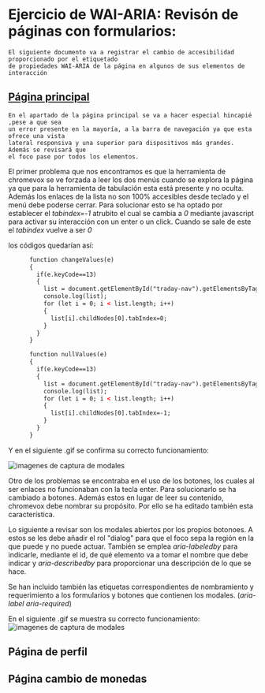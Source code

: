 # Ejercicio de WAI-ARIA: Revisón de páginas con formularios:
    El siguiente documento va a registrar el cambio de accesibilidad proporcionado por el etiquetado
    de propiedades WAI-ARIA de la página en algunos de sus elementos de interacción 

## [Página principal](https://traday-362aa.web.app/index.html)
    En el apartado de la página principal se va a hacer especial hincapié ,pese a que sea 
    un error presente en la mayoría, a la barra de navegación ya que esta ofrece una vista
    lateral responsiva y una superior para dispositivos más grandes. Además se revisará que 
    el foco pase por todos los elementos.

El primer problema que nos encontramos es que la herramienta de chromevox se ve forzada a 
leer los dos menús cuando se explora la página ya que para la herramienta de tabulación esta 
está presente y no oculta. Además los enlaces de la lista no son 100% accesibles desde teclado
y el menú debe poderse cerrar. Para solucionar esto se ha optado por establecer el *tabindex=-1* atrubito el cual se cambia a *0* mediante javascript para activar su interacción con un enter o un click. Cuando se sale de este el *tabindex*
vuelve a ser *0*

los códigos quedarían así:
```html
      function changeValues(e)  
      {
        if(e.keyCode==13)
        {
          list = document.getElementById("traday-nav").getElementsByTagName("LI");
          console.log(list);
          for (let i = 0; i < list.length; i++)
          {
            list[i].childNodes[0].tabIndex=0;
          }
        }
      }

      function nullValues(e)  
      {
        if(e.keyCode==13)
        {
          list = document.getElementById("traday-nav").getElementsByTagName("LI");
          console.log(list);
          for (let i = 0; i < list.length; i++)
          {
            list[i].childNodes[0].tabIndex=-1;
          }
        }
      }
```
Y en el siguiente .gif se confirma su correcto funcionamiento:

![imagenes de captura de modales](./media/img/nav.gif)

Otro de los problemas se encontraba en el uso de los botones, los cuales al ser enlaces no funcionaban con la tecla enter.
Para solucionarlo se ha cambiado a botones. Además estos en lugar de leer su contenido, chromevox debe nombrar su propósito. Por ello se ha editado también esta característica.


Lo siguiente a revisar son los modales abiertos por los propios botonoes. A estos se les debe añadir el rol "dialog" para que el foco sepa la región en la que puede y no puede actuar. También se emplea *aria-labeledby* para indicarle, mediante el id, de qué elemento va a tomar el nombre que debe indicar y  *aria-describedby* para proporcionar una descripción de lo que se hace. 

Se han incluido también las etiquetas correspondientes de nombramiento y requerimiento a los formularios y botones que contienen los modales. (*aria-label* *aria-required*)



En el siguiente .gif se muestra su correcto funcionamiento:
![imagenes de captura de modales](./media/img/modals.gif)

## Página de perfil

## Página cambio de monedas
